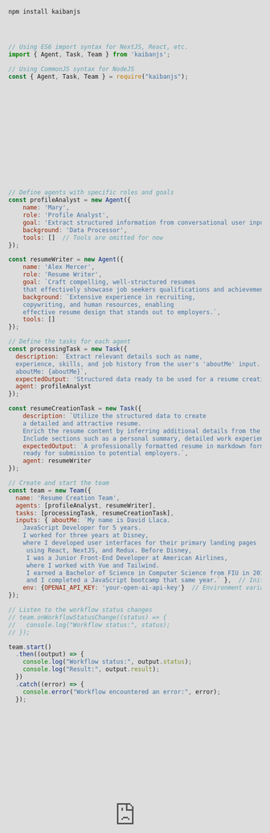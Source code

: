 ```yaml
---
title: Quick Start
description: Get started with KaibanJS quickly using this step-by-step guide that demonstrates how to set up and run a simple AI-driven application.
---
```


Start building with KaibanJS swiftly using our step-by-step guide, designed to help you understand the essentials of integrating AI agents into your projects. Whether you're a seasoned developer or new to AI, this guide will facilitate a smooth introduction to creating powerful, AI-enhanced applications.

<iframe src="https://res.cloudinary.com/dnno8pxyy/video/upload/v1726181818/Quick_Start_KaibanJS_v1_1_jaqgfj.mp4" frameborder="0" webkitallowfullscreen mozallowfullscreen allowfullscreen style="position: absolute; top: 0; left: 0; width: 100%; height: 100%;"></iframe>

:::tip[Try it Out in the Playground!]
Before diving into the installation and coding, why not experiment directly with our interactive playground? [Try it now!](https://www.kaibanjs.com/share/f3Ek9X5dEWnvA3UVgKUQ)
:::

## Setup 

#### Install KaibanJS via npm:

```bash
npm install kaibanjs
```

#### Import KaibanJS in your JavaScript file:

```js
// Using ES6 import syntax for NextJS, React, etc.
import { Agent, Task, Team } from 'kaibanjs';
```

```js
// Using CommonJS syntax for NodeJS
const { Agent, Task, Team } = require("kaibanjs");
```

> Note: KaibanJS is TypeScript-supported. To learn more, check out the NodeJS TypeScript example.

## Example Usage

In this example, we use KaibanJS to build a resume generation team. If you're looking to create or update your resume, this setup utilizes specialized AI agents to automatically process your information and produce a polished, professional resume tailored to your career goals.


```js

// Define agents with specific roles and goals
const profileAnalyst = new Agent({
    name: 'Mary', 
    role: 'Profile Analyst', 
    goal: 'Extract structured information from conversational user input.', 
    background: 'Data Processor',
    tools: []  // Tools are omitted for now
});

const resumeWriter = new Agent({
    name: 'Alex Mercer', 
    role: 'Resume Writer', 
    goal: `Craft compelling, well-structured resumes 
    that effectively showcase job seekers qualifications and achievements.`,
    background: `Extensive experience in recruiting, 
    copywriting, and human resources, enabling 
    effective resume design that stands out to employers.`,
    tools: []
});

// Define the tasks for each agent
const processingTask = new Task({ 
  description: `Extract relevant details such as name, 
  experience, skills, and job history from the user's 'aboutMe' input. 
  aboutMe: {aboutMe}`,
  expectedOutput: 'Structured data ready to be used for a resume creation.', 
  agent: profileAnalyst
});

const resumeCreationTask = new Task({ 
    description: `Utilize the structured data to create 
    a detailed and attractive resume. 
    Enrich the resume content by inferring additional details from the provided information.
    Include sections such as a personal summary, detailed work experience, skills, and educational background.`,
    expectedOutput: `A professionally formatted resume in markdown format, 
    ready for submission to potential employers.`, 
    agent: resumeWriter 
});

// Create and start the team
const team = new Team({
  name: 'Resume Creation Team',
  agents: [profileAnalyst, resumeWriter],
  tasks: [processingTask, resumeCreationTask],
  inputs: { aboutMe: `My name is David Llaca. 
    JavaScript Developer for 5 years. 
    I worked for three years at Disney, 
    where I developed user interfaces for their primary landing pages
     using React, NextJS, and Redux. Before Disney, 
     I was a Junior Front-End Developer at American Airlines, 
     where I worked with Vue and Tailwind. 
     I earned a Bachelor of Science in Computer Science from FIU in 2018, 
     and I completed a JavaScript bootcamp that same year.` },  // Initial input for the first task
    env: {OPENAI_API_KEY: 'your-open-ai-api-key'}  // Environment variables for the team
});

// Listen to the workflow status changes
// team.onWorkflowStatusChange((status) => {
//   console.log("Workflow status:", status);
// });

team.start()
  .then((output) => {
    console.log("Workflow status:", output.status);
    console.log("Result:", output.result);
  })
  .catch((error) => {
    console.error("Workflow encountered an error:", error);
  });
```


## Conclusion

This quick start guide is designed to get you up and running with KaibanJS promptly, allowing you to harness the power of AI agents in your applications. If you encounter any challenges or have questions, consult our more detailed documentation or reach out to the [community for support](https://kaibanjs.com/discord).

:::tip[We Love Feedback!]
Is there something unclear or quirky in the docs? Maybe you have a suggestion or spotted an issue? Help us refine and enhance our documentation by [submitting an issue on GitHub](https://github.com/kaiban-ai/KaibanJS/issues). We’re all ears!
:::
